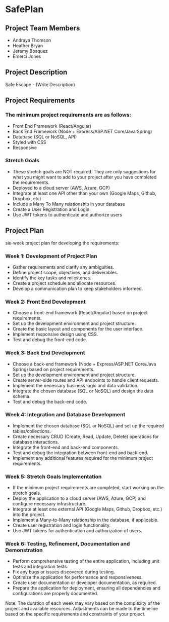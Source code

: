 # SafePlan

## Project Team Members
- Andraya Thomson
- Heather Bryan
- Jeremy Bosquez
- Emerci Jones

## Project Description
Safe Escape - (Write Description)

## Project Requirements

### The minimum project requirements are as follows:
- Front End Framework (React/Angular)
- Back End Framework (Node + Express/ASP.NET Core/Java Spring)
- Database (SQL or NoSQL, API)
- Styled with CSS
- Responsive
### Stretch Goals
- These stretch goals are NOT required. They are only suggestions for what you might want to add to your project after you have completed the requirements.
- Deployed to a cloud server (AWS, Azure, GCP)
- Integrate at least one API other than your own (Google Maps, Github, Dropbox, etc)
- Include a Many To Many relationship in your database
- Create a User Registration and Login
- Use JWT tokens to authenticate and authorize users
## Project Plan
six-week project plan for developing the requirements:

### Week 1: Development of Project Plan
- Gather requirements and clarify any ambiguities.
- Define project scope, objectives, and deliverables.
- Identify the key tasks and milestones.
- Create a project schedule and allocate resources.
- Develop a communication plan to keep stakeholders informed.

### Week 2: Front End Development
- Choose a front-end framework (React/Angular) based on project requirements.
- Set up the development environment and project structure.
- Create the basic layout and components for the user interface.
- Implement responsive design using CSS.
- Test and debug the front-end code.

### Week 3: Back End Development
- Choose a back-end framework (Node + Express/ASP.NET Core/Java Spring) based on project requirements.
- Set up the development environment and project structure.
- Create server-side routes and API endpoints to handle client requests.
- Implement the necessary business logic and data validation.
- Integrate the chosen database (SQL or NoSQL) and design the data schema.
- Test and debug the back-end code.

### Week 4: Integration and Database Development
- Implement the chosen database (SQL or NoSQL) and set up the required tables/collections.
- Create necessary CRUD (Create, Read, Update, Delete) operations for database interactions.
- Integrate the front-end and back-end components.
- Test and debug the integration between front-end and back-end.
- Implement any additional features required for the minimum project requirements.

### Week 5: Stretch Goals Implementation
- If the minimum project requirements are completed, start working on the stretch goals.
- Deploy the application to a cloud server (AWS, Azure, GCP) and configure necessary infrastructure.
- Integrate at least one external API (Google Maps, Github, Dropbox, etc.) into the project.
- Implement a Many-to-Many relationship in the database, if applicable.
- Create user registration and login functionality.
- Use JWT tokens for authentication and authorization of users.

### Week 6: Testing, Refinement, Documentation and Demonstration
- Perform comprehensive testing of the entire application, including unit tests and integration tests.
- Fix any bugs or issues discovered during testing.
- Optimize the application for performance and responsiveness.
- Create user documentation or developer documentation, as required.
- Prepare the application for deployment, ensuring all dependencies and configurations are properly documented.

Note: The duration of each week may vary based on the complexity of the project and available resources. Adjustments can be made to the timeline based on the specific requirements and constraints of your project.
